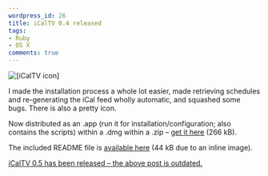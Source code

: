 ```yaml
---
wordpress_id: 26
title: iCalTV 0.4 released
tags:
- Ruby
- OS X
comments: true
---
```

<img src="/uploads/iCalTV.png" alt="[iCalTV icon]" class="left" />

I made the installation process a whole lot easier, made retrieving schedules and re-generating the iCal feed wholly automatic, and squashed some bugs. There is also a pretty icon.

Now distributed as an .app (run it for installation/configuration; also contains the scripts) within a .dmg within a .zip &ndash; <a href="https://henrik.nyh.se/filer/iCalTV.zip">get it here</a> (266 kB).

The included README file is <a href="https://henrik.nyh.se/filer/README.html">available here</a> (44 kB due to an inline image).

<p class="updated"><a href="/2006/09/icaltv-05-released/">iCalTV 0.5 has been released &ndash; the above post is outdated.</a></p>
